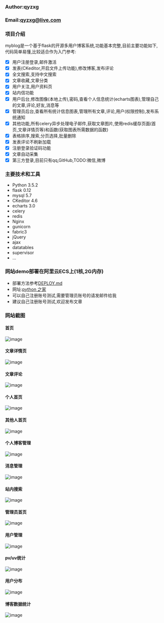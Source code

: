 ### Author:qyzxg
### Email:qyzxg@live.com

### 项目介绍
myblog是一个基于flask的开源多用户博客系统,功能基本完整,目前主要功能如下,代码简单易懂,比较适合作为入门参考:
- [x] 用户注册登录,邮件激活 
- [x] 发表(CKeditor,开启文件上传功能),修改博客,发布评论
- [x] 全文搜索,支持中文搜索
- [x] 文章收藏,文章分类
- [x] 用户关注,用户资料页
- [x] 站内信功能
- [x] 用户后台,修改图像(本地上传),密码,查看个人信息统计(echarts图表),管理自己的文章,评论,好友,消息等
- [x] 管理员后台,查看所有统计信息图表,管理所有文章,评论,用户(权限控制),发布系统通知
- [x] 其他功能,所有celery异步处理电子邮件,获取文章图片,使用redis缓存页面(首页,文章详情页等)和函数(获取图表所需数据的函数)
- [x] 表格排序,搜索,分页选择,批量删除
- [x] 发表评论不刷新加载
- [x] 注册登录验证码功能
- [x] 文章自动采集
- [x] 第三方登录,目前只有qq,GitHub,TODO:微信,微博

### 主要技术和工具
* Python 3.5.2
* flask 0.12
* mysql 5.7
* CKeditor 4.6
* echarts 3.0
* celery
* redis
* Nginx
* gunicorn
* fabric3
* jQuery
* ajax
* datatables
* supervisor
* ...

### 网站demo部署在阿里云ECS上(1核,2G内存)
* 部署方法参考[DEPLOY.md](DEPLOY.md)
* 网址:[python 之家](https://www.51qinqing.com)
* 可以自己注册账号测试,需要管理员账号的请发邮件给我
* 建议自己注册账号测试,欢迎发布文章

### 网站截图

#### 首页
![image](https://static.51qinqing.com/GitHub/%E9%A6%96%E9%A1%B5.png)
#### 文章详情页
![image](https://static.51qinqing.com/GitHub/%E6%96%87%E7%AB%A0%E8%AF%A6%E6%83%85%E9%A1%B5.png)
#### 文章评论
![image](https://static.51qinqing.com/GitHub/%E6%96%87%E7%AB%A0%E8%AF%84%E8%AE%BA.png)
#### 个人首页
![image](https://static.51qinqing.com/GitHub/%E4%B8%AA%E4%BA%BA%E9%A6%96%E9%A1%B5.png)
#### 其他人首页
![image](https://static.51qinqing.com/GitHub/%E5%85%B6%E4%BB%96%E4%BA%BA%E9%A6%96%E9%A1%B5.png)
#### 个人博客管理
![image](https://static.51qinqing.com/GitHub/%E4%B8%AA%E4%BA%BA%E5%8D%9A%E5%AE%A2%E7%AE%A1%E7%90%86.png)
#### 消息管理
![image](https://static.51qinqing.com/GitHub/%E6%B6%88%E6%81%AF%E7%AE%A1%E7%90%86.png)
#### 站内搜索
![image](https://static.51qinqing.com/GitHub/%E7%AB%99%E5%86%85%E6%90%9C%E7%B4%A2.png)
#### 管理员首页
![image](https://static.51qinqing.com/GitHub/%E7%AE%A1%E7%90%86%E5%91%98%E9%A6%96%E9%A1%B5.png)
#### 用户管理
![image](https://static.51qinqing.com/GitHub/%E7%94%A8%E6%88%B7%E7%AE%A1%E7%90%86.png)
#### pv/uv统计
![image](https://static.51qinqing.com/GitHub/pv%E7%BB%9F%E8%AE%A1.png)
#### 用户分布
![image](https://static.51qinqing.com/GitHub/%E7%94%A8%E6%88%B7%E5%88%86%E5%B8%83.png)
#### 博客数据统计
![image](https://static.51qinqing.com/GitHub/%E5%8D%9A%E5%AE%A2%E6%95%B0%E6%8D%AE%E7%BB%9F%E8%AE%A1.png)
